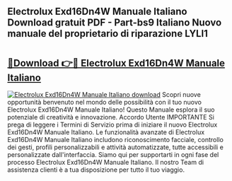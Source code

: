 ## Electrolux Exd16Dn4W Manuale Italiano Download gratuit PDF - Part-bs9 Italiano Nuovo manuale del proprietario di riparazione LYLl1

# <h2><a href="http://dfc19sg.blite.top/?on=Electrolux+Exd16Dn4W+Manuale+Italiano">🔗Download 👉🔴 Electrolux Exd16Dn4W Manuale Italiano</a></h2>

[![Electrolux Exd16Dn4W Manuale Italiano download](https://i.imgur.com/lujVjoI.png)](http://dfc19sg.blite.top/?on=Electrolux+Exd16Dn4W+Manuale+Italiano)
Scopri nuove opportunità benvenuto nel mondo delle possibilità con il tuo nuovo Electrolux Exd16Dn4W Manuale Italiano! Questo Manuale esplora il suo potenziale di creatività e innovazione. Accordo Utente IMPORTANTE Si prega di leggere i Termini di Servizio prima di iniziare il nuovo Electrolux Exd16Dn4W Manuale Italiano. Le funzionalità avanzate di Electrolux Exd16Dn4W Manuale Italiano includono riconoscimento facciale, controllo dei gesti, profili personalizzabili e attività automatizzate, tutte accessibili e personalizzate dall'interfaccia. Siamo qui per supportarti in ogni fase del processo Electrolux Exd16Dn4W Manuale Italiano. Il nostro Team di assistenza clienti è a tua disposizione per tutto il tuo viaggio.
